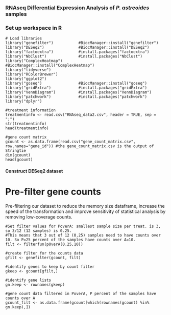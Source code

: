 ### RNAseq Differential Expression Analysis of _P. astreoides_ samples ######

### Set up workspace in R 

```{r}
# Load libraries
library("genefilter")           #BiocManager::install("genefilter") 
library("DESeq2")               #BiocManager::install("DESeq2")
library("factoextra")           #install.packages("factoextra")
library("NbClust")              #install.packages("NbClust")
library("ComplexHeatmap")       #BiocManager::install("ComplexHeatmap")
library("tidyverse")            
library("RColorBrewer")
library("ggplot2")              
library("goseq")                #BiocManager::install("goseq")
library("gridExtra")            #install.packages("gridExtra")
library("VennDiagram")          #install.packages("VennDiagram")
library("patchwork")            #install.packages("patchwork")
library("dplyr")

#treatment information
treatmentinfo <- read.csv("RNAseq_data2.csv", header = TRUE, sep = ";")
str(treatmentinfo)
head(treatmentinfo)

#gene count matrix
gcount <- as.data.frame(read.csv("gene_count_matrix.csv", row.names="gene_id")) #the gene_count_matrix.csv is the output of Stringtie
dim(gcount)
head(gcount)
```
#### Construct DESeq2 dataset
# Pre-filter gene counts
Pre-filtering our dataset to reduce the memory size dataframe, increase the speed of the transformation and improve sensitivity of statistical analysis by removing low-coverage counts. 

```
#Set filter values for PoverA: smallest sample size per treat. is 3, so 3/12 (12 samples) is 0.25. 
#This means that 3 out of 12 (0.25) samples need to have counts over 10. So P=25 percent of the samples have counts over A=10. 
filt <- filterfun(pOverA(0.25,10))

#create filter for the counts data
gfilt <- genefilter(gcount, filt)

#identify genes to keep by count filter
gkeep <- gcount[gfilt,]

#identify gene lists
gn.keep <- rownames(gkeep)

#gene count data filtered in PoverA, P percent of the samples have counts over A
gcount_filt <- as.data.frame(gcount[which(rownames(gcount) %in% gn.keep),])
```
